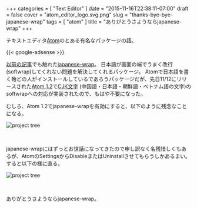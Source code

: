 +++
categories = [ "Text Editor" ]
date = "2015-11-16T22:38:11-07:00"
draft = false
cover = "atom_editor_logo.svg.png"
slug = "thanks-bye-bye-japanese-wrap"
tags = [ "atom" ]
title = "ありがとうさようならjapanese-wrap"
+++

テキストエディタ[Atom](https://atom.io/)のとある有名なパッケージの話。

<!--more-->

{{< google-adsense >}}

[以前の記事](https://www.kaitoy.xyz/2015/08/21/japanese-word-selection/)でも触れた[japanese-wrap](https://github.com/raccy/japanese-wrap)。
日本語が画面の端でうまく改行(softwrap)してくれない問題を解決してくれるパッケージ。
Atomで日本語を書く殆どの人がインストールしているであろうパッケージだが、先日11/12にリリースされた[Atom 1.2](http://blog.atom.io/2015/11/12/atom-1-2.html)で[CJK文字](https://ja.wikipedia.org/wiki/CJK%E7%B5%B1%E5%90%88%E6%BC%A2%E5%AD%97) (中国語・日本語・朝鮮語・ベトナム語の文字)のsoftwrapへの対応が実装されたので、もはや不要になった。

むしろ、Atom 1.2でjapanese-wrapを有効にすると、以下のように残念なことになる。

![project tree](/images/thanks-bye-bye-japanese-wrap/w-japanese-wrap.jpg)

<br>

japanese-wrapにはずっとお世話になってきたので申し訳なく名残惜しくもあるが、AtomのSettingsからDisableまたはUninstallさせてもらうしかあるまい。すると以下の様に直る。

![project tree](/images/thanks-bye-bye-japanese-wrap/wo-japanese-wrap.jpg)

<br>

ありがとうさようならjapanese-wrap。

